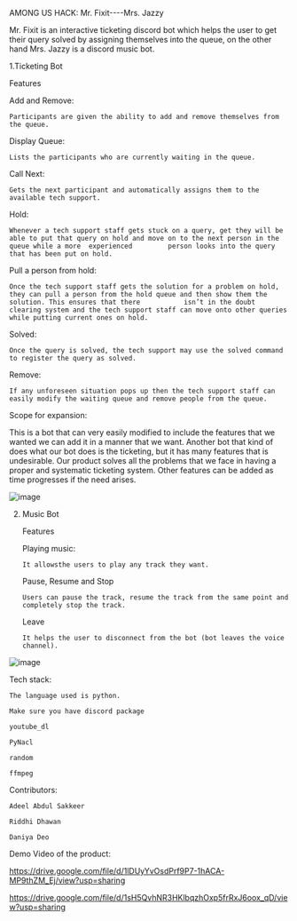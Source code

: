 AMONG US HACK: Mr. Fixit----Mrs. Jazzy 

 

Mr. Fixit is an interactive ticketing discord bot which helps the user to get their query solved by assigning themselves into the queue, on the other hand Mrs. Jazzy is a discord music bot. 

 

1.Ticketing Bot 

Features 

   Add and Remove: 

    Participants are given the ability to add and remove themselves from the queue. 

   Display Queue: 

    Lists the participants who are currently waiting in the queue. 

   Call Next: 

    Gets the next participant and automatically assigns them to the available tech support. 

   Hold: 

    Whenever a tech support staff gets stuck on a query, get they will be able to put that query on hold and move on to the next person in the queue while a more  experienced         person looks into the query that has been put on hold. 

   Pull a person from hold: 

    Once the tech support staff gets the solution for a problem on hold, they can pull a person from the hold queue and then show them the solution. This ensures that there           isn’t in the doubt clearing system and the tech support staff can move onto other queries while putting current ones on hold. 

   Solved: 

    Once the query is solved, the tech support may use the solved command to register the query as solved. 

   Remove: 

    If any unforeseen situation pops up then the tech support staff can easily modify the waiting queue and remove people from the queue. 

 

Scope for expansion: 

   This is a bot that can very easily modified to include the features that we wanted we can add it in a manner that we want. Another bot that kind of does what our bot does is the ticketing, but it has many features that is undesirable. Our product solves all the problems that we face in having a proper and systematic ticketing system. Other features can be added as time progresses if the need arises.  


![image](https://user-images.githubusercontent.com/78215575/109427116-dcf75d00-7a16-11eb-9e45-aca622b87e00.png)

                 

 

2. Music Bot 

     Features  

      Playing music: 

       It allowsthe users to play any track they want. 

      Pause, Resume and Stop 

       Users can pause the track, resume the track from the same point and completely stop the track. 

      Leave 

       It helps the user to disconnect from the bot (bot leaves the voice channel). 
           
           
![image](https://user-images.githubusercontent.com/78215575/109427285-a53ce500-7a17-11eb-901d-2aae9c4c5c24.png)


                                    

 

Tech stack: 

    The language used is python. 

    Make sure you have discord package 

    youtube_dl 

    PyNacl 

    random 

    ffmpeg 

 

Contributors: 

    Adeel Abdul Sakkeer 

    Riddhi Dhawan 

    Daniya Deo 

Demo Video of the product: 

https://drive.google.com/file/d/1lDUyYvOsdPrf9P7-1hACA-MP9thZM_Ej/view?usp=sharing 

https://drive.google.com/file/d/1sH5QvhNR3HKlbqzhOxp5frRxJ6oox_qD/view?usp=sharing 
